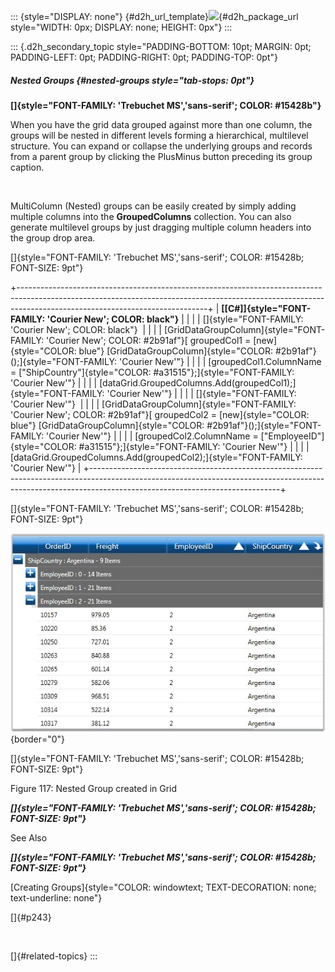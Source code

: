 ::: {style="DISPLAY: none"}
[](ms-xhelp:///?Id=d2h_url_template){#d2h_url_template}![](!package_url!){#d2h_package_url style="WIDTH: 0px; DISPLAY: none; HEIGHT: 0px"}
:::

::: {.d2h_secondary_topic style="PADDING-BOTTOM: 10pt; MARGIN: 0pt; PADDING-LEFT: 0pt; PADDING-RIGHT: 0pt; PADDING-TOP: 0pt"}
##### Nested Groups {#nested-groups style="tab-stops: 0pt"}

**[]{style="FONT-FAMILY: 'Trebuchet MS','sans-serif'; COLOR: #15428b"}** 

When you have the grid data grouped against more than one column, the groups will be nested in different levels forming a hierarchical, multilevel structure. You can expand or collapse the underlying groups and records from a parent group by clicking the PlusMinus button preceding its group caption.

 

MultiColumn (Nested) groups can be easily created by simply adding multiple columns into the **GroupedColumns** collection. You can also generate multilevel groups by just dragging multiple column headers into the group drop area.

[]{style="FONT-FAMILY: 'Trebuchet MS','sans-serif'; COLOR: #15428b; FONT-SIZE: 9pt"} 

+-----------------------------------------------------------------------------------------------------------------------------------------------------------------------------------------------------------+
| **[\[C#\]]{style="FONT-FAMILY: 'Courier New'; COLOR: black"}**                                                                                                                                            |
|                                                                                                                                                                                                           |
| []{style="FONT-FAMILY: 'Courier New'; COLOR: black"}                                                                                                                                                      |
|                                                                                                                                                                                                           |
| [GridDataGroupColumn]{style="FONT-FAMILY: 'Courier New'; COLOR: #2b91af"}[ groupedCol1 = [new]{style="COLOR: blue"} [GridDataGroupColumn]{style="COLOR: #2b91af"}();]{style="FONT-FAMILY: 'Courier New'"} |
|                                                                                                                                                                                                           |
| [groupedCol1.ColumnName = [\"ShipCountry\"]{style="COLOR: #a31515"};]{style="FONT-FAMILY: 'Courier New'"}                                                                                                 |
|                                                                                                                                                                                                           |
| [dataGrid.GroupedColumns.Add(groupedCol1);]{style="FONT-FAMILY: 'Courier New'"}                                                                                                                           |
|                                                                                                                                                                                                           |
| []{style="FONT-FAMILY: 'Courier New'"}                                                                                                                                                                    |
|                                                                                                                                                                                                           |
| [GridDataGroupColumn]{style="FONT-FAMILY: 'Courier New'; COLOR: #2b91af"}[ groupedCol2 = [new]{style="COLOR: blue"} [GridDataGroupColumn]{style="COLOR: #2b91af"}();]{style="FONT-FAMILY: 'Courier New'"} |
|                                                                                                                                                                                                           |
| [groupedCol2.ColumnName = [\"EmployeeID\"]{style="COLOR: #a31515"};]{style="FONT-FAMILY: 'Courier New'"}                                                                                                  |
|                                                                                                                                                                                                           |
| [dataGrid.GroupedColumns.Add(groupedCol2);]{style="FONT-FAMILY: 'Courier New'"}                                                                                                                           |
+-----------------------------------------------------------------------------------------------------------------------------------------------------------------------------------------------------------+

[]{style="FONT-FAMILY: 'Trebuchet MS','sans-serif'; COLOR: #15428b; FONT-SIZE: 9pt"} 

![](ImagesExt/image61_189.jpg){border="0"}

[]{style="FONT-FAMILY: 'Trebuchet MS','sans-serif'; COLOR: #15428b; FONT-SIZE: 9pt"} 

Figure 117: Nested Group created in Grid

***[]{style="FONT-FAMILY: 'Trebuchet MS','sans-serif'; COLOR: #15428b; FONT-SIZE: 9pt"}*** 

See Also

***[]{style="FONT-FAMILY: 'Trebuchet MS','sans-serif'; COLOR: #15428b; FONT-SIZE: 9pt"}*** 

[Creating Groups]{style="COLOR: windowtext; TEXT-DECORATION: none; text-underline: none"}

[]{#p243} 

 

[]{#related-topics}
:::
